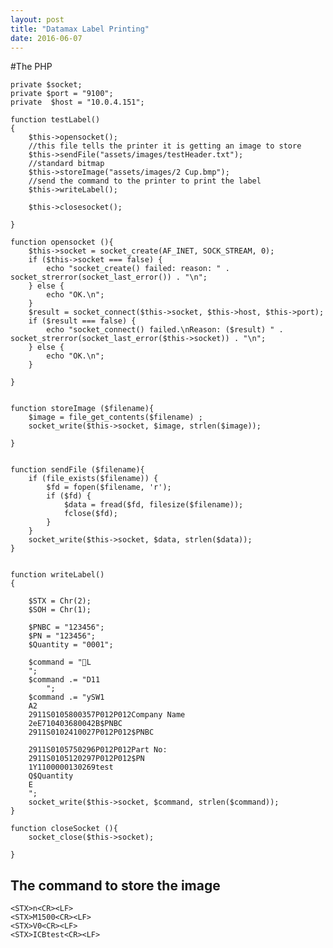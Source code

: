```yaml
---
layout: post
title: "Datamax Label Printing"
date: 2016-06-07
---
```

#The PHP

    private $socket;
    private $port = "9100";
    private  $host = "10.0.4.151";
    
    function testLabel()
    {
        $this->opensocket();
        //this file tells the printer it is getting an image to store
        $this->sendFile("assets/images/testHeader.txt");
        //standard bitmap
        $this->storeImage("assets/images/2 Cup.bmp");
        //send the command to the printer to print the label        
        $this->writeLabel();

        $this->closesocket();

    }
    
    function opensocket (){
        $this->socket = socket_create(AF_INET, SOCK_STREAM, 0);
        if ($this->socket === false) {
            echo "socket_create() failed: reason: " . socket_strerror(socket_last_error()) . "\n";
        } else {
            echo "OK.\n";
        }
        $result = socket_connect($this->socket, $this->host, $this->port);
        if ($result === false) {
            echo "socket_connect() failed.\nReason: ($result) " . socket_strerror(socket_last_error($this->socket)) . "\n";
        } else {
            echo "OK.\n";
        }

    }


    function storeImage ($filename){
        $image = file_get_contents($filename) ;
        socket_write($this->socket, $image, strlen($image));

    }


    function sendFile ($filename){
        if (file_exists($filename)) {
            $fd = fopen($filename, 'r');
            if ($fd) {
                $data = fread($fd, filesize($filename));
                fclose($fd);
            }
        }
        socket_write($this->socket, $data, strlen($data));
    }


    function writeLabel()
    {

        $STX = Chr(2);
        $SOH = Chr(1);

        $PNBC = "123456";
        $PN = "123456";
        $Quantity = "0001";

        $command = "L
        ";
        $command .= "D11
            ";
        $command .= "ySW1
        A2
        2911S0105800357P012P012Company Name
        2eE710403680042B$PNBC
        2911S0102410027P012P012$PNBC

        2911S0105750296P012P012Part No:
        2911S0105120297P012P012$PN
        1Y1100000130269test
        Q$Quantity
        E
        ";
        socket_write($this->socket, $command, strlen($command));
    }

    function closeSocket (){
        socket_close($this->socket);

    }
    
  
 
 
 
## The command to store the image
    <STX>n<CR><LF>
    <STX>M1500<CR><LF>
    <STX>V0<CR><LF>
    <STX>ICBtest<CR><LF>

